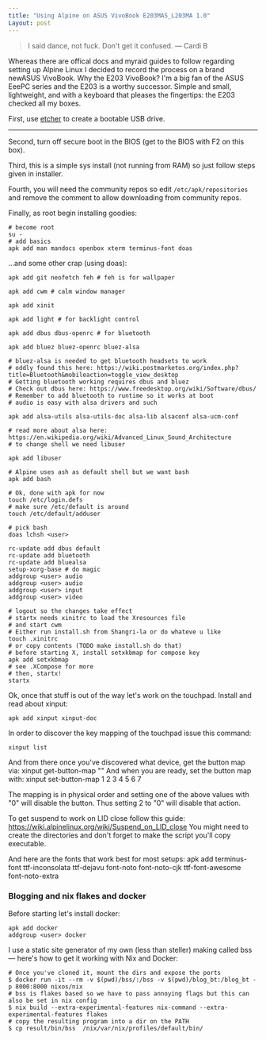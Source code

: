 ```yaml
---
title: "Using Alpine on ASUS VivoBook E203MAS_L203MA 1.0"
Layout: post
---
```


> I said dance, not fuck. Don't get it confused. — Cardi B

Whereas there are offical docs and myraid guides to follow regarding setting up Alpine Linux I decided to record the process on a brand newASUS VivoBook. Why the E203 VivoBook? I'm a big fan of the ASUS EeePC series and the E203 is a worthy successor. Simple and small, lightweight, and with a keyboard that pleases the fingertips: the E203 checked all my boxes.

First, use [etcher](https://www.balena.io/etcher/) to create a bootable USB drive.

<hr>

Second, turn off secure boot in the BIOS (get to the BIOS with F2 on this box).

Third, this is a simple sys install (not running from RAM) so just follow steps given in installer.

Fourth, you will need the community repos so edit `/etc/apk/repositories` and remove the comment to allow downloading from community repos.

Finally, as root begin installing goodies:

	# become root
	su -
	# add basics
	apk add man mandocs openbox xterm terminus-font doas

...and some other crap (using doas):

	apk add git neofetch feh # feh is for wallpaper

	apk add cwm # calm window manager

	apk add xinit

	apk add light # for backlight control

	apk add dbus dbus-openrc # for bluetooth

	apk add bluez bluez-openrc bluez-alsa

	# bluez-alsa is needed to get bluetooth headsets to work
	# oddly found this here: https://wiki.postmarketos.org/index.php?title=Bluetooth&mobileaction=toggle_view_desktop
	# Getting bluetooth working requires dbus and bluez 
	# Check out dbus here: https://www.freedesktop.org/wiki/Software/dbus/
	# Remember to add bluetooth to runtime so it works at boot
	# audio is easy with alsa drivers and such

	apk add alsa-utils alsa-utils-doc alsa-lib alsaconf alsa-ucm-conf

	# read more about alsa here: https://en.wikipedia.org/wiki/Advanced_Linux_Sound_Architecture
	# to change shell we need libuser

	apk add libuser

	# Alpine uses ash as default shell but we want bash
	apk add bash

	# Ok, done with apk for now
	touch /etc/login.defs
	# make sure /etc/default is around
	touch /etc/default/adduser

	# pick bash
	doas lchsh <user>

	rc-update add dbus default
	rc-update add bluetooth
	rc-update add bluealsa
	setup-xorg-base # do magic
	addgroup <user> audio
	addgroup <user> audio
	addgroup <user> input
	addgroup <user> video

	# logout so the changes take effect
	# startx needs xinitrc to load the Xresources file
	# and start cwm
	# Either run install.sh from Shangri-la or do whateve u like
	touch .xinitrc 
	# or copy contents (TODO make install.sh do that)
    # before starting X, install setxkbmap for compose key
    apk add setxkbmap
    # see .XCompose for more
    # then, startx!
	startx

Ok, once that stuff is out of the way let's work on the touchpad. Install and read about xinput:

	apk add xinput xinput-doc

In order to discover the key mapping of the touchpad issue this command:

	xinput list
And from there once you've discovered what device, get the button map via:
	xinput get-button-map "<ur device>"
And when you are ready, set the button map with:
	xinput set-button-map 1 2 3 4 5 6 7

The mapping is in physical order and setting one of the above values with "0" will disable the button. Thus setting 2 to "0" will disable that action.

To get suspend to work on LID close follow this guide: https://wiki.alpinelinux.org/wiki/Suspend_on_LID_close
You might need to create the directories and don't forget to make the script you'll copy executable.

And here are the fonts that work best for most setups:
	apk add terminus-font ttf-inconsolata ttf-dejavu font-noto font-noto-cjk ttf-font-awesome font-noto-extra

### Blogging and nix flakes and docker
Before starting let's install docker:

	apk add docker
	addgroup <user> docker

I use a static site generator of my own (less than steller) making called bss — here's how to get it working with Nix and Docker:

	# Once you've cloned it, mount the dirs and expose the ports
	$ docker run -it --rm -v $(pwd)/bss/:/bss -v $(pwd)/blog_bt:/blog_bt -p 8000:8000 nixos/nix
	# bss is flakes based so we have to pass annoying flags but this can also be set in nix config
	$ nix build --extra-experimental-features nix-command --extra-experimental-features flakes
	# copy the resulting program into a dir on the PATH
	$ cp result/bin/bss  /nix/var/nix/profiles/default/bin/
